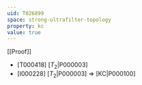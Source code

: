 ```yaml
---
uid: T026899
space: strong-ultrafilter-topology
property: kc
value: true
---
```

[[Proof]]

* [T000418] [$T_2$|P000003]
* [I000228] [$T_2$|P000003] => [KC|P000100]

